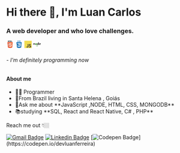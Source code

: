 # Hi there 👋, I'm Luan Carlos

<H3>A web developer and who love challenges.</h3>
<p align="left">
<img src="https://raw.githubusercontent.com/devicons/devicon/master/icons/html5/html5-original-wordmark.svg" alt="html5"  width="20" height="20"/>
<img src="https://raw.githubusercontent.com/devicons/devicon/master/icons/css3/css3-plain-wordmark.svg" alt="css3"  width="20" height="20"/>
<img src="https://raw.githubusercontent.com/devicons/devicon/master/icons/javascript/javascript-original.svg" alt="javascript" width="20" height="20"/>
<img src="https://raw.githubusercontent.com/devicons/devicon/master/icons/nodejs/nodejs-original-wordmark.svg" alt="nodejs" width="20" height="20"/></p><p align="center">
</p>
<h6>- I'm definitely programming now</h6>

<h4>About me</h4>
<ul>
  <li> 🙋‍♂️ Programmer</li>
  <li>📍From Brazil living in Santa Helena , Goiás</li>
  <li>💬Ask me about **JavaScript ,NODE, HTML, CSS, MONGODB**</li>
  <li>📚studying **SQL, React and React Native, C# , PHP**</li>
</ul>

<p>Reach me out 👇🏼</p>

[![Gmail Badge](https://img.shields.io/badge/-luanf7321@gmail.com-FF0000?style=flat-square&logo=Gmail&logoColor=white&link=mailto:luanf7321@gmail.com)](mailto:luanf7321@gmail.com) [![Linkedin Badge](https://img.shields.io/badge/-LinkedIn-blue?style=flat-square&logo=Linkedin&logoColor=white&link=https://www.linkedin.com/in/luan-carlos-ferreira/)](https://www.linkedin.com/in/luan-carlos-ferreira/) [![Codepen Badge](https://img.shields.io/badge/-Codepen-black?style=flat-square&logo=Codepen&logoColor=white&link=[https://codepen.io/isadorastan](https://codepen.io/devluanferreira))](https://codepen.io/devluanferreira)
